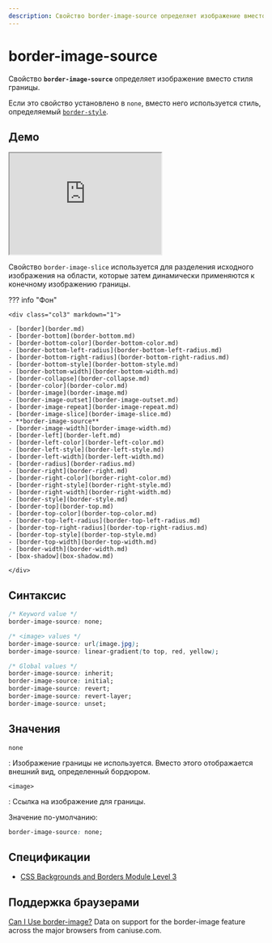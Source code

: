 ```yaml
---
description: Свойство border-image-source определяет изображение вместо стиля границы
---
```


# border-image-source

Свойство **`border-image-source`** определяет изображение вместо стиля границы.

Если это свойство установлено в `none`, вместо него используется стиль, определяемый [`border-style`](border-style.md).

## Демо

<iframe class="interactive is-default-height" height="200" src="https://interactive-examples.mdn.mozilla.net/pages/css/border-image-source.html" title="MDN Web Docs Interactive Example" loading="lazy" data-readystate="complete"></iframe>

Свойство `border-image-slice` используется для разделения исходного изображения на области, которые затем динамически применяются к конечному изображению границы.

??? info "Фон"

    <div class="col3" markdown="1">

    - [border](border.md)
    - [border-bottom](border-bottom.md)
    - [border-bottom-color](border-bottom-color.md)
    - [border-bottom-left-radius](border-bottom-left-radius.md)
    - [border-bottom-right-radius](border-bottom-right-radius.md)
    - [border-bottom-style](border-bottom-style.md)
    - [border-bottom-width](border-bottom-width.md)
    - [border-collapse](border-collapse.md)
    - [border-color](border-color.md)
    - [border-image](border-image.md)
    - [border-image-outset](border-image-outset.md)
    - [border-image-repeat](border-image-repeat.md)
    - [border-image-slice](border-image-slice.md)
    - **border-image-source**
    - [border-image-width](border-image-width.md)
    - [border-left](border-left.md)
    - [border-left-color](border-left-color.md)
    - [border-left-style](border-left-style.md)
    - [border-left-width](border-left-width.md)
    - [border-radius](border-radius.md)
    - [border-right](border-right.md)
    - [border-right-color](border-right-color.md)
    - [border-right-style](border-right-style.md)
    - [border-right-width](border-right-width.md)
    - [border-style](border-style.md)
    - [border-top](border-top.md)
    - [border-top-color](border-top-color.md)
    - [border-top-left-radius](border-top-left-radius.md)
    - [border-top-right-radius](border-top-right-radius.md)
    - [border-top-style](border-top-style.md)
    - [border-top-width](border-top-width.md)
    - [border-width](border-width.md)
    - [box-shadow](box-shadow.md)

    </div>

## Синтаксис

```css
/* Keyword value */
border-image-source: none;

/* <image> values */
border-image-source: url(image.jpg);
border-image-source: linear-gradient(to top, red, yellow);

/* Global values */
border-image-source: inherit;
border-image-source: initial;
border-image-source: revert;
border-image-source: revert-layer;
border-image-source: unset;
```

## Значения

`none`

: Изображение границы не используется. Вместо этого отображается внешний вид, определенный бордюром.

`<image>`

: Ссылка на изображение для границы.

Значение по-умолчанию:

```css
border-image-source: none;
```

## Спецификации

-   [CSS Backgrounds and Borders Module Level 3](https://w3c.github.io/csswg-drafts/css-backgrounds/#the-border-image-source)

## Поддержка браузерами

<p class="ciu_embed" data-feature="border-image" data-periods="future_1,current,past_1,past_2">
  <a href="http://caniuse.com/#feat=border-image">Can I Use border-image?</a> Data on support for the border-image feature across the major browsers from caniuse.com.
</p>
